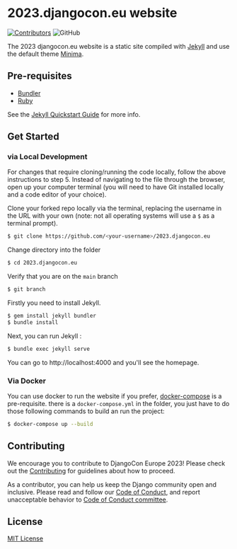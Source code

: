 # 2023.djangocon.eu website
[![Contributors](https://img.shields.io/github/contributors/djangocon/2023.djangocon.eu.svg)](https://github.com/djangocon/2023.djangocon.eu/graphs/contributors)
![GitHub](https://img.shields.io/github/license/djangocon/2023.djangocon.eu)

The 2023 djangocon.eu website is a static site compiled with [Jekyll](https://jekyllrb.com/docs/home/) and use the default theme [Minima](https://github.com/jekyll/minima).

## Pre-requisites

- [Bundler](http://bundler.io/)
- [Ruby](https://www.ruby-lang.org)

See the [Jekyll Quickstart Guide](https://jekyllrb.com/docs/quickstart/) for more info.


## Get Started

### via Local Development

For changes that require cloning/running the code locally, follow the above instructions to step 5. Instead of navigating to the file through the browser, open up your computer terminal (you will need to have Git installed locally and a code editor of your choice).

Clone your forked repo locally via the terminal, replacing the username in the URL with your own (note: not all operating systems will use a `$` as a terminal prompt).

```bash
$ git clone https://github.com/<your-username>/2023.djangocon.eu
```

Change directory into the folder

```bash
$ cd 2023.djangocon.eu
```

Verify that you are on the `main` branch

```bash
$ git branch
```

Firstly you need to install Jekyll.

```bash
$ gem install jekyll bundler
$ bundle install
```

Next, you can run Jekyll :
```bash
$ bundle exec jekyll serve
```
You can go to http://localhost:4000 and you'll see the homepage.

### Via Docker

You can use docker to run the website if you prefer, [docker-compose](https://docs.docker.com/compose/install/) is a pre-requisite. there is a `docker-compose.yml` in the folder, you just have to do those following commands to build an run the project:
```bash
$ docker-compose up --build
```

## Contributing
We encourage you to contribute to DjangoCon Europe 2023! Please check out the [Contributing](CONTRIBUTING.md) for guidelines about how to proceed.

As a contributor, you can help us keep the Django community open and inclusive. Please read and follow our [Code of Conduct](https://www.djangoproject.com/conduct/), and report unacceptable behavior to <a href="mailto:conduct@djangocon.eu">Code of Conduct committee</a>.


## License

[MIT License](LICENSE)

